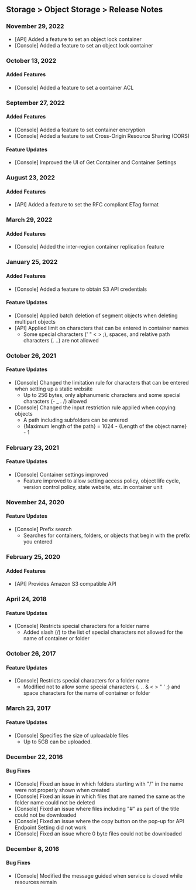 ## Storage > Object Storage > Release Notes

### November 29, 2022
* [API] Added a feature to set an object lock container
* [Console] Added a feature to set an object lock container

### October 13, 2022
#### Added Features
* [Console] Added a feature to set a container ACL 

### September 27, 2022
#### Added Features
* [Console] Added a feature to set container encryption
* [Console] Added a feature to set Cross-Origin Resource Sharing (CORS)

#### Feature Updates
* [Console] Improved the UI of Get Container and Container Settings

### August 23, 2022
#### Added Features
* [API] Added a feature to set the RFC compliant ETag format

### March 29, 2022
#### Added Features
* [Console] Added the inter-region container replication feature

### January 25, 2022
#### Added Features
* [Console] Added a feature to obtain S3 API credentials

#### Feature Updates
* [Console] Applied batch deletion of segment objects when deleting multipart objects
* [API] Applied limit on characters that can be entered in container names
    * Some special characters (' " < > ;), spaces, and relative path characters (. ..) are not allowed

### October 26, 2021

#### Feature Updates
* [Console] Changed the limitation rule for characters that can be entered when setting up a static website
    * Up to 256 bytes, only alphanumeric characters and some special characters (- _ . /) allowed
* [Console] Changed the input restriction rule applied when copying objects
    * A path including subfolders can be entered
    * {Maximum length of the path} = 1024 - {Length of the object name} - 1

### February 23, 2021

#### Feature Updates
* [Console] Container settings improved
    * Feature improved to allow setting access policy, object life cycle, version control policy, state website, etc. in container unit

### November 24, 2020

#### Feature Updates
* [Console] Prefix search
    * Searches for containers, folders, or objects that begin with the prefix you entered

### February 25, 2020

#### Added Features
* [API] Provides Amazon S3 compatible API

### April 24, 2018

#### Feature Updates
* [Console] Restricts special characters for a folder name
    * Added slash (/) to the list of special characters not allowed for the name of container or folder

### October 26, 2017

#### Feature Updates
* [Console] Restricts special characters for a folder name
    * Modified not to allow some special characters (. .. & < > " ' ;) and space characters for the name of container or folder

### March 23, 2017

#### Feature Updates

* [Console] Specifies the size of uploadable files
    * Up to 5GB can be uploaded.

### December 22, 2016

#### Bug Fixes
* [Console] Fixed an issue in which folders starting with "/" in the name were not properly shown when created
* [Console] Fixed an issue in which files that are named the same as the folder name could not be deleted
* [Console] Fixed an issue where files including "#" as part of the title could not be downloaded
* [Console] Fixed an issue where the copy button on the pop-up for API Endpoint Setting did not work
* [Console] Fixed an issue where 0 byte files could not be downloaded

### December 8, 2016

#### Bug Fixes
* [Console] Modified the message guided when service is closed while resources remain

